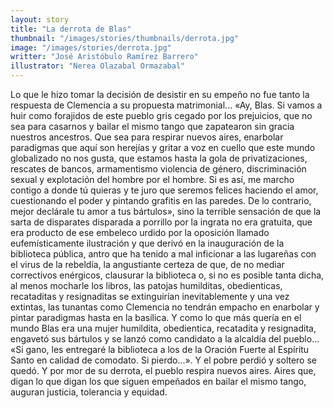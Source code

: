 ```yaml
---
layout: story
title: "La derrota de Blas"
thumbnail: "/images/stories/thumbnails/derrota.jpg"
image: "/images/stories/derrota.jpg"
writter: "José Aristóbulo Ramírez Barrero"
illustrator: "Nerea Olazabal Ormazabal"
---
```


Lo que le hizo tomar la decisión de desistir en su empeño no fue tanto la respuesta de Clemencia a su propuesta matrimonial... «Ay, Blas. Si vamos a huir como forajidos de este
pueblo gris cegado por los prejuicios, que no sea para casarnos y bailar el mismo tango que zapatearon sin gracia nuestros ancestros. Que sea para respirar nuevos aires, enarbolar paradigmas que aquí son herejías y gritar a voz en cuello que este mundo globalizado no nos gusta, que estamos hasta la gola de privatizaciones, rescates de bancos, armamentismo violencia de género, discriminación sexual y explotación del hombre por el hombre. Si es así, me marcho contigo a donde tú quieras y te juro que seremos felices haciendo el amor, cuestionando el poder y pintando grafitis en las paredes. De lo contrario, mejor declárale tu amor a tus bártulos», sino la terrible sensación de que la sarta de disparates disparada a porrillo por la ingrata no era gratuita, que era producto de ese embeleco urdido por la oposición llamado eufemísticamente ilustración y que derivó en la inauguración de la biblioteca pública, antro que ha tenido a mal inficionar a las lugareñas con el virus de la rebeldía, la angustiante certeza de que, de no mediar correctivos enérgicos, clausurar la biblioteca o, si no es posible tanta dicha, al menos mocharle los libros, las patojas humilditas, obedienticas, recataditas y resignaditas se extinguirían inevitablemente y una vez extintas, las tunantas como Clemencia no tendrán empacho en enarbolar y pintar paradigmas hasta en la basílica. Y como lo que más quería en el mundo Blas era una mujer humildita, obedientica, recatadita y resignadita, engavetó sus bártulos y se lanzó como candidato a la alcaldía del pueblo... «Si gano, les entregaré la biblioteca a los de la Oración Fuerte al Espíritu Santo en calidad de comodato. Si pierdo...». Y el pobre perdió y soltero se quedó. Y por mor de su derrota, el pueblo respira nuevos aires. Aires que, digan lo que digan los que siguen empeñados en bailar el mismo tango, auguran justicia, tolerancia y equidad.
